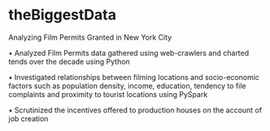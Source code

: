 # theBiggestData
Analyzing Film Permits Granted in New York City


• Analyzed Film Permits data gathered using web-crawlers and charted tends over the decade using Python

• Investigated relationships between filming locations and socio-economic factors such as population density, income, education, tendency to file complaints and proximity to tourist locations using PySpark

• Scrutinized the incentives offered to production houses on the account of job creation
